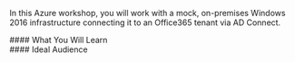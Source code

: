 <p class="lead">
In this Azure workshop, you will work with a mock, on-premises Windows 2016 infrastructure connecting it to an Office365 tenant via AD Connect.
</p>

<div class=row>
<div class=col-third>
#### What You Will Learn


</div>
<div class=col-third>
#### Ideal Audience


</div>
</div>